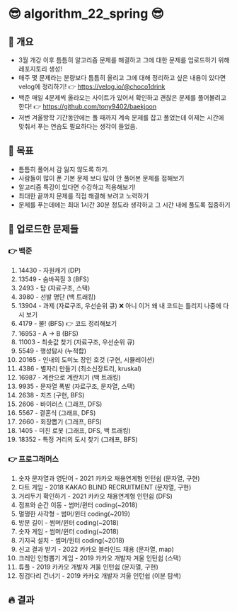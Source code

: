 # 😎 algorithm_22_spring 😎

## 💎 개요
- 3월 개강 이후 틈틈히 알고리즘 문제를 해결하고 그에 대한 문제를 업로드하기 위해 레포지토리 생성!
- 매주 몇 문제라는 분량보다 틈틈히 올리고 그에 대해 정리하고 싶은 내용이 있다면 velog에 정리하기! 👉 https://velog.io/@choco1drink
- 백준 매일 4문제씩 올라오는 사이트가 있어서 확인하고 괜찮은 문제를 풀어볼려고 한다! 👉 https://github.com/tony9402/baekjoon
- 저번 겨울방학 기간동안에는 풀 때까지 계속 문제를 잡고 풀었는데 이제는 시간에 맞춰서 푸는 연습도 필요하다는 생각이 들었음.

## 💎 목표
- 틈틈히 풀어서 감 잃지 않도록 하기.
- 사람들이 많이 푼 기본 문제 보다 많이 안 풀어본 문제를 접해보기
- 알고리즘 특강이 있다면 수강하고 적용해보기!
- 최대한 끝까지 문제를 직접 해결해 보려고 노력하기
- 문제를 푸는데에는 최대 1시간 30분 정도라 생각하고 그 시간 내에 풀도록 집중하기

## 💎 업로드한 문제들
### 👉 백준
1. 14430 - 자원캐기 (DP)
2. 13549 - 숨바꼭질 3 (BFS)
3. 2493 - 탑 (자료구조, 스택)
4. 3980 - 선발 명단 (백 트래킹)
5. 13904 - 과제 (자료구조, 우선순위 큐) ❌ 아니 이거 왜 내 코드는 틀리지 나중에 다시 보기
6. 4179 - 불! (BFS) 👉 코드 정리해보기
7. 16953 - A -> B (BFS)
8. 11003 - 최솟값 찾기 (자료구조, 우선순위 큐)
9. 5549 - 행성탐사 (누적합)
10. 20165 - 인내의 도미노 장인 호것 (구현, 시뮬레이션)
11. 4386 - 별자리 만들기 (최소신장트리, kruskal)
12. 16987 - 계란으로 계란치기 (백 트래킹)
13. 9935 - 문자열 폭발 (자료구조, 문자열, 스택)
14. 2638 - 치즈 (구현, BFS)
15. 2606 - 바이러스 (그래프, DFS)
16. 5567 - 결혼식 (그래프, DFS)
17. 2660 - 회장뽑기 (그래프, BFS)
18. 1405 - 미친 로봇 (그래프, DFS, 백 트래킹)
19. 18352 - 특정 거리의 도시 찾기 (그래프, BFS)

### 👉 프로그래머스
1. 숫자 문자열과 영단어 - 2021 카카오 채용연계형 인턴쉽 (문자열, 구현)
2. 다트 게임 - 2018 KAKAO BLIND RECRUITMENT (문자열, 구현)
3. 거리두기 확인하기 - 2021 카카오 채용연계형 인턴쉽 (DFS)
4. 점프와 순간 이동 - 썸머/윈터 coding(~2018)
5. 멀쩡한 사각형 - 썸머/윈터 coding(~2019)
6. 방문 길이 - 썸머/윈터 coding(~2018)
7. 숫자 게임 - 썸머/윈터 coding(~2018)
8. 기지국 설치 - 썸머/윈터 coding(~2018)
9. 신고 결과 받기 - 2022 카카오 블라인드 채용 (문자열, map)
10. 크레인 인형뽑기 게임 - 2019 카카오 개발자 겨울 인턴쉽 (스택)
11. 튜플 - 2019 카카오 개발자 겨울 인턴쉽 (문자열, 구현)
12. 징검다리 건너기 - 2019 카카오 개발자 겨울 인턴쉽 (이분 탐색)

## 🔥 결과
